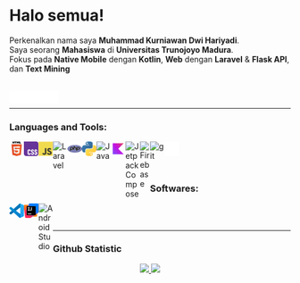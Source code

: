 # Halo semua! 

Perkenalkan nama saya **Muhammad Kurniawan Dwi Hariyadi**.<br>
Saya seorang **Mahasiswa** di **Universitas Trunojoyo Madura**.<br>
Fokus pada **Native Mobile** dengan **Kotlin**, **Web** dengan **Laravel** & **Flask API**, dan **Text Mining**

<br />

<a href="https://linkedin.com/in/muhammadkurniawan-dwihariyadi" target="_blank">
    <img align="left" alt="LinkedIn" width="22px" src="https://github.com/Aakarsh-B/trying-repos/blob/master/linkedin.svg" />
</a>
<a href="https://instagram.com/muhammadkurniawandwihariyadi" target="_blank">
    <img align="left" alt="Instagram" width="22px" src="https://github.com/Aakarsh-B/trying-repos/blob/master/insta.svg" />
</a>
<a href="https://x.com/KDHariyadi" target="_blank">
    <img align="left" alt="Twitter" width="22px" src="https://github.com/Aakarsh-B/trying-repos/blob/master/twitter.svg" />
</a>
<a href="https://medium.com/@mohammadhariadi350" target="_blank">
    <img align="left" alt="Medium" width="22px" src="https://github.com/Aakarsh-B/trying-repos/blob/master/medium.svg" />
</a>

<br />


---
### Languages and Tools:

<a href="https://www.w3.org/html/" target="_blank"><img align="left" alt="HTML5" width="26px" src="https://raw.githubusercontent.com/github/explore/80688e429a7d4ef2fca1e82350fe8e3517d3494d/topics/html/html.png" /></a>
<a href="https://www.w3schools.com/css/" target="_blank"><img align="left" alt="CSS3" width="26px" src="https://raw.githubusercontent.com/github/explore/80688e429a7d4ef2fca1e82350fe8e3517d3494d/topics/css/css.png" /></a>
<a href="https://www.javascript.com/" target="_blank"> <img align="left" alt="JavaScript" width="26px" src="https://raw.githubusercontent.com/devicons/devicon/master/icons/javascript/javascript-original.svg"/> </a>
<a href="https://laravel.com/" target="_blank"> <img align="left" alt="Laravel" width="26px" src="https://github.com/laravel/art/blob/master/laravel-logo.png"/> </a>
<a href="https://www.php.net/" target="_blank"> <img align="left" alt="PHP" width="26px" src="https://raw.githubusercontent.com/devicons/devicon/master/icons/php/php-original.svg"/> </a>
<a href="https://www.python.org" target="_blank"> <img align="left" alt="Python" width="26px" src="https://github.com/Aakarsh-B/trying-repos/blob/master/python-5.svg?raw=true"/> </a>
<a href="https://www.java.com/" target="_blank"> <img align="left" alt="Java" width="26px" src="https://www.vectorlogo.zone/logos/java/java-icon.svg"/> </a>
<a href="https://kotlinlang.org/" target="_blank"> <img align="left" alt="Kotlin" width="26px" src="https://github.com/devicons/devicon/blob/master/icons/kotlin/kotlin-original.svg"/> </a>
<a href="https://developer.android.com/jetpack/compose" target="_blank"> <img align="left" alt="Jetpack Compose" width="26px" src="https://3.bp.blogspot.com/-VVp3WvJvl84/X0Vu6EjYqDI/AAAAAAAAPjU/ZOMKiUlgfg8ok8DY8Hc-ocOvGdB0z86AgCLcBGAsYHQ/s1600/jetpack%2Bcompose%2Bicon_RGB.png"/> </a>
<a href="https://firebase.google.com/" target="_blank"> <img align="left" alt="Firebase" width="18px" src="https://firebase.google.com/downloads/brand-guidelines/SVG/logo-logomark.svg"/> </a>
<a href="https://git-scm.com/" target="_blank"> <img align="left" alt="git" width="26px" src="https://www.vectorlogo.zone/logos/git-scm/git-scm-icon.svg"/> </a>
<img align="left" alt="GitHub" width="26px" src="https://github.com/Aakarsh-B/trying-repos/blob/master/github.svg" />
<br />
<br />
<br />

### Softwares:

<img align="left" alt="Visual Studio Code" width="26px" src="https://raw.githubusercontent.com/github/explore/80688e429a7d4ef2fca1e82350fe8e3517d3494d/topics/visual-studio-code/visual-studio-code.png" />
<a href="https://www.jetbrains.com/idea/" target="_blank"> <img align="left" alt="IntelliJ IDEA" width="26px" src="https://github.com/devicons/devicon/blob/master/icons/intellij/intellij-original.svg"/> </a>
<a href="https://developer.android.com/studio" target="_blank"> <img align="left" alt="Android Studio" width="26px" src="https://developer.android.com/studio/images/studio-icon.svg"/> </a>

<br />
<br />

---

### Github Statistic
<p align="center">
<a href="https://github.com/MuhammadKurniawanDwiHariyadi">
  <img height="180em" src="https://github-readme-stats-eight-theta.vercel.app/api?username=MuhammadKurniawanDwiHariyadi&show_icons=true&theme=algolia&include_all_commits=true&count_private=true"/>
  <img height="180em" src="https://github-readme-stats-eight-theta.vercel.app/api/top-langs/?username=MuhammadKurniawanDwiHariyadi&layout=compact&layout=compact&theme=algolia"/>
</a>
</p>

<br/>
<br />
<br />
